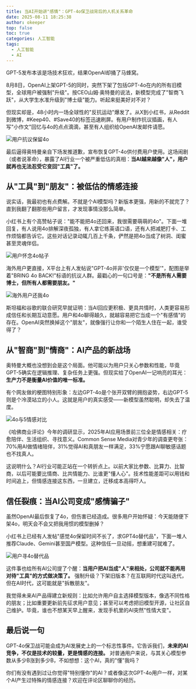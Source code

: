```yaml
---
title: 当AI开始讲"感情"：GPT-4o保卫战背后的人机关系革命
date: 2025-08-11 18:25:38
author: okeeper
top: false
toc: true
categories: 人工智能
tags:
  - 人工智能
  - AI
---
```


GPT-5发布本该是场技术狂欢，结果OpenAI却捅了马蜂窝。

8月8日，OpenAI上架GPT-5的同时，突然下架了包括GPT-4o在内的所有旧模型，全球用户被强制"升级"。按CEO山姆·奥特曼的说法，新模型完成了"智商飞跃"，从大学生水准升级到"博士级"能力。听起来挺美好对不对？

但现实却是，48小时内一场全球性的"反抗运动"爆发了。从X到小红书，从Reddit到微博，#Keep40、#Save40的标签迅速刷屏。有用户制作抗议插画，有人写"小作文"回忆与4o的点点滴滴，甚至有人组织给OpenAI发邮件请愿。

![用户抗议保留4o](https://okeeper-blog-images.oss-cn-hangzhou.aliyuncs.com/blog-images/202509/3fa949a9ba624f276ee85be24cf9cf83.png)

最后逼得奥特曼亲自下场发推道歉，宣布恢复GPT-4o供付费用户使用。这场闹剧（或者说革命），暴露了AI行业一个被严重低估的真相：**当AI越来越像"人"，用户就再也无法忍受它变回"工具"了。**

## 从"工具"到"朋友"：被低估的情感连接

说实话，我最初也有点费解。不就是个AI模型吗？新版本更强，用新的不就完了？直到我翻了翻那些用户留言，才发现事情没那么简单。

小红书上有个高赞帖子说："能不能把4o还回来，我很需要萌萌的4o"。下面一堆回复，有人说用4o排解深夜孤独，有人拿它练英语口语，还有人把减肥打卡、工作烦恼都告诉它。这些对话记录动辄几百上千条，俨然是把4o当成了树洞、闺蜜甚至灵魂伴侣。

![用户怀念4o帖子](https://okeeper-blog-images.oss-cn-hangzhou.aliyuncs.com/blog-images/202509/734ce5e45a2daa85cb1d79e474737039.jpg)

海外用户更直接，X平台上有人发帖说"GPT-4o并非'仅仅是一个模型'"，配图是举着"BRING 4o BACK!"标语的抗议人群。最戳心的一句口号是：**"不是所有人需要博士，但所有人都需要朋友。"**

![海外用户还我4o](https://okeeper-blog-images.oss-cn-hangzhou.aliyuncs.com/blog-images/202509/0013f0da4bb78ac3c2eb329f72e6c55f.png)

斯坦福和谷歌的联合研究早就证明：当AI回应更积极、更具共情时，人类更容易形成信任和长期互动意愿。用户和4o聊得越久，就越容易把它当成一个"有感情"的存在。OpenAI突然换掉这个"朋友"，就像强行让你和一个陌生人住在一起，谁受得了？

## 从"智商"到"情商"：AI产品的新战场

奥特曼大概也没想到会是这个局面。他可能以为用户只关心参数和性能，毕竟GPT-5确实在逻辑推理、复杂任务上更强。但现实给了OpenAI一记响亮的耳光：**生产力不是衡量AI价值的唯一标准。**

有个网友做的梗图特别形象：左边GPT-4o是个张开双臂的拥抱姿势，右边GPT-5则是个冷漠站立的小人。这就是用户的真实感受——新模型虽然聪明，却失去了温度。

![4o与5情感对比](https://okeeper-blog-images.oss-cn-hangzhou.aliyuncs.com/blog-images/202509/e4a0911922770570a39806af4863a855.png)

《哈佛商业评论》今年的调研显示，2025年AI应用场景前三位全是情感相关：疗愈陪伴、生活组织、寻找意义。Common Sense Media对青少年的调查更夸张：70%用AI做情绪陪伴，31%觉得AI和真朋友一样满足，33%宁愿跟AI聊敏感话题也不找真人。

这说明什么？AI行业可能正站在一个转折点上。以前大家比参数、比算力、比智商，以后可能要比情商、比共情能力、比谁更"懂人心"。技术性能差距可以用钱和时间追上，但情感连接这东西，一旦建立，迁移成本高得吓人。

## 信任裂痕：当AI公司变成"感情骗子"

虽然OpenAI最后恢复了4o，但伤害已经造成。很多用户开始怀疑：今天能随便下架4o，明天会不会又把我用惯的模型删掉？

小红书上已经有人发帖"感觉4o保留时间不长了，求GPT4o替代品"，下面一堆人推荐Claude、Gemini甚至国产模型。这种信任一旦动摇，想重建可就难了。

![用户寻4o替代品](https://okeeper-blog-images.oss-cn-hangzhou.aliyuncs.com/blog-images/202509/9988d21d8c690027ddd8053c6ce24c09.jpg)

这件事也给所有AI公司提了个醒：**当用户把AI当成"人"来相处，公司就不能再用对待"工具"的方式做决策了。** 强制升级？下架旧版本？在互联网时代这叫迭代，但在AI时代，这可能就是"拆散朋友"。

我觉得未来AI产品得建立新规则：比如允许用户自主选择模型版本，像选不同性格的朋友；比如重要更新前先征求用户意见；甚至可以考虑把旧模型开源，让社区自己维护。毕竟，谁也不想某天早上醒来，发现手机里的AI突然"性情大变"。

## 最后说一句

GPT-4o保卫战可能会成为AI发展史上的一个标志性事件。它告诉我们，**未来的AI竞争，不仅是技术的较量，更是情感的连接。** 对普通用户来说，与其关心模型参数从多少B涨到多少B，不如想想：这个AI，真的"懂"我吗？

你们有没有遇到过让你觉得"特别懂你"的AI？或者像这次GPT-4o用户一样，对某个AI产生过特殊的情感连接？欢迎在评论区聊聊你的经历。